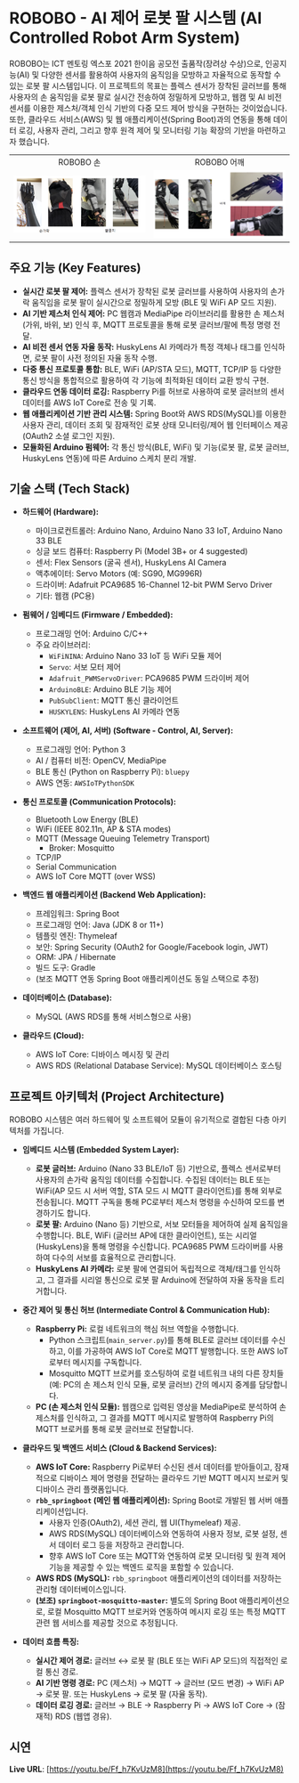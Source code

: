 # ROBOBO - AI 제어 로봇 팔 시스템 (AI Controlled Robot Arm System)

ROBOBO는 ICT 멘토링 엑스포 2021 한이음 공모전 출품작(장려상 수상)으로, 인공지능(AI) 및 다양한 센서를 활용하여 사용자의 움직임을 모방하고 자율적으로 동작할 수 있는 로봇 팔 시스템입니다. 이 프로젝트의 목표는 플렉스 센서가 장착된 글러브를 통해 사용자의 손 움직임을 로봇 팔로 실시간 전송하여 정밀하게 모방하고, 웹캠 및 AI 비전 센서를 이용한 제스처/객체 인식 기반의 다중 모드 제어 방식을 구현하는 것이었습니다. 또한, 클라우드 서비스(AWS) 및 웹 애플리케이션(Spring Boot)과의 연동을 통해 데이터 로깅, 사용자 관리, 그리고 향후 원격 제어 및 모니터링 기능 확장의 기반을 마련하고자 했습니다.

<table>
  <tr>
    <td style="text-align: center;">ROBOBO 손</td>
    <td style="text-align: center;">ROBOBO 어깨</td>
  </tr>
  <tr>
    <td><img src="data/ROBOBO_arm.png" alt="ROBOBO 손" width="350"/></td>
    <td><img src="data/ROBOBO_shoulder.png" alt="ROBOBO 어깨" width="350"/></td>
  </tr>
</table>

## 주요 기능 (Key Features)

*   **실시간 로봇 팔 제어:** 플렉스 센서가 장착된 로봇 글러브를 사용하여 사용자의 손가락 움직임을 로봇 팔이 실시간으로 정밀하게 모방 (BLE 및 WiFi AP 모드 지원).
*   **AI 기반 제스처 인식 제어:** PC 웹캠과 MediaPipe 라이브러리를 활용한 손 제스처(가위, 바위, 보) 인식 후, MQTT 프로토콜을 통해 로봇 글러브/팔에 특정 명령 전달.
*   **AI 비전 센서 연동 자율 동작:** HuskyLens AI 카메라가 특정 객체나 태그를 인식하면, 로봇 팔이 사전 정의된 자율 동작 수행.
*   **다중 통신 프로토콜 통합:** BLE, WiFi (AP/STA 모드), MQTT, TCP/IP 등 다양한 통신 방식을 통합적으로 활용하여 각 기능에 최적화된 데이터 교환 방식 구현.
*   **클라우드 연동 데이터 로깅:** Raspberry Pi를 허브로 사용하여 로봇 글러브의 센서 데이터를 AWS IoT Core로 전송 및 기록.
*   **웹 애플리케이션 기반 관리 시스템:** Spring Boot와 AWS RDS(MySQL)를 이용한 사용자 관리, 데이터 조회 및 잠재적인 로봇 상태 모니터링/제어 웹 인터페이스 제공 (OAuth2 소셜 로그인 지원).
*   **모듈화된 Arduino 펌웨어:** 각 통신 방식(BLE, WiFi) 및 기능(로봇 팔, 로봇 글러브, HuskyLens 연동)에 따른 Arduino 스케치 분리 개발.

## 기술 스택 (Tech Stack)

*   **하드웨어 (Hardware):**
    *   마이크로컨트롤러: Arduino Nano, Arduino Nano 33 IoT, Arduino Nano 33 BLE
    *   싱글 보드 컴퓨터: Raspberry Pi (Model 3B+ or 4 suggested)
    *   센서: Flex Sensors (굴곡 센서), HuskyLens AI Camera
    *   액추에이터: Servo Motors (예: SG90, MG996R)
    *   드라이버: Adafruit PCA9685 16-Channel 12-bit PWM Servo Driver
    *   기타: 웹캠 (PC용)

*   **펌웨어 / 임베디드 (Firmware / Embedded):**
    *   프로그래밍 언어: Arduino C/C++
    *   주요 라이브러리:
        *   `WiFiNINA`: Arduino Nano 33 IoT 등 WiFi 모듈 제어
        *   `Servo`: 서보 모터 제어
        *   `Adafruit_PWMServoDriver`: PCA9685 PWM 드라이버 제어
        *   `ArduinoBLE`: Arduino BLE 기능 제어
        *   `PubSubClient`: MQTT 통신 클라이언트
        *   `HUSKYLENS`: HuskyLens AI 카메라 연동

*   **소프트웨어 (제어, AI, 서버) (Software - Control, AI, Server):**
    *   프로그래밍 언어: Python 3
    *   AI / 컴퓨터 비전: OpenCV, MediaPipe
    *   BLE 통신 (Python on Raspberry Pi): `bluepy`
    *   AWS 연동: `AWSIoTPythonSDK`

*   **통신 프로토콜 (Communication Protocols):**
    *   Bluetooth Low Energy (BLE)
    *   WiFi (IEEE 802.11n, AP & STA modes)
    *   MQTT (Message Queuing Telemetry Transport)
        *   Broker: Mosquitto
    *   TCP/IP
    *   Serial Communication
    *   AWS IoT Core MQTT (over WSS)

*   **백엔드 웹 애플리케이션 (Backend Web Application):**
    *   프레임워크: Spring Boot
    *   프로그래밍 언어: Java (JDK 8 or 11+)
    *   템플릿 엔진: Thymeleaf
    *   보안: Spring Security (OAuth2 for Google/Facebook login, JWT)
    *   ORM: JPA / Hibernate
    *   빌드 도구: Gradle
    *   (보조 MQTT 연동 Spring Boot 애플리케이션도 동일 스택으로 추정)

*   **데이터베이스 (Database):**
    *   MySQL (AWS RDS를 통해 서비스형으로 사용)

*   **클라우드 (Cloud):**
    *   AWS IoT Core: 디바이스 메시징 및 관리
    *   AWS RDS (Relational Database Service): MySQL 데이터베이스 호스팅

## 프로젝트 아키텍처 (Project Architecture)

ROBOBO 시스템은 여러 하드웨어 및 소프트웨어 모듈이 유기적으로 결합된 다층 아키텍처를 가집니다.

*   **임베디드 시스템 (Embedded System Layer):**
    *   **로봇 글러브:** Arduino (Nano 33 BLE/IoT 등) 기반으로, 플렉스 센서로부터 사용자의 손가락 움직임 데이터를 수집합니다. 수집된 데이터는 BLE 또는 WiFi(AP 모드 시 서버 역할, STA 모드 시 MQTT 클라이언트)를 통해 외부로 전송됩니다. MQTT 구독을 통해 PC로부터 제스처 명령을 수신하여 모드를 변경하기도 합니다.
    *   **로봇 팔:** Arduino (Nano 등) 기반으로, 서보 모터들을 제어하여 실제 움직임을 수행합니다. BLE, WiFi (글러브 AP에 대한 클라이언트), 또는 시리얼(HuskyLens)을 통해 명령을 수신합니다. PCA9685 PWM 드라이버를 사용하여 다수의 서보를 효율적으로 관리합니다.
    *   **HuskyLens AI 카메라:** 로봇 팔에 연결되어 독립적으로 객체/태그를 인식하고, 그 결과를 시리얼 통신으로 로봇 팔 Arduino에 전달하여 자율 동작을 트리거합니다.

*   **중간 제어 및 통신 허브 (Intermediate Control & Communication Hub):**
    *   **Raspberry Pi:** 로컬 네트워크의 핵심 허브 역할을 수행합니다.
        *   Python 스크립트(`main_server.py`)를 통해 BLE로 글러브 데이터를 수신하고, 이를 가공하여 AWS IoT Core로 MQTT 발행합니다. 또한 AWS IoT로부터 메시지를 구독합니다.
        *   Mosquitto MQTT 브로커를 호스팅하여 로컬 네트워크 내의 다른 장치들(예: PC의 손 제스처 인식 모듈, 로봇 글러브) 간의 메시지 중계를 담당합니다.
    *   **PC (손 제스처 인식 모듈):** 웹캠으로 입력된 영상을 MediaPipe로 분석하여 손 제스처를 인식하고, 그 결과를 MQTT 메시지로 발행하여 Raspberry Pi의 MQTT 브로커를 통해 로봇 글러브로 전달합니다.

*   **클라우드 및 백엔드 서비스 (Cloud & Backend Services):**
    *   **AWS IoT Core:** Raspberry Pi로부터 수신된 센서 데이터를 받아들이고, 잠재적으로 디바이스 제어 명령을 전달하는 클라우드 기반 MQTT 메시지 브로커 및 디바이스 관리 플랫폼입니다.
    *   **`rbb_springboot` (메인 웹 애플리케이션):** Spring Boot로 개발된 웹 서버 애플리케이션입니다.
        *   사용자 인증(OAuth2), 세션 관리, 웹 UI(Thymeleaf) 제공.
        *   AWS RDS(MySQL) 데이터베이스와 연동하여 사용자 정보, 로봇 설정, 센서 데이터 로그 등을 저장하고 관리합니다.
        *   향후 AWS IoT Core 또는 MQTT와 연동하여 로봇 모니터링 및 원격 제어 기능을 제공할 수 있는 백엔드 로직을 포함할 수 있습니다.
    *   **AWS RDS (MySQL):** `rbb_springboot` 애플리케이션의 데이터를 저장하는 관리형 데이터베이스입니다.
    *   **(보조) `springboot-mosquitto-master`:** 별도의 Spring Boot 애플리케이션으로, 로컬 Mosquitto MQTT 브로커와 연동하여 메시지 로깅 또는 특정 MQTT 관련 웹 서비스를 제공할 것으로 추정됩니다.

*   **데이터 흐름 특징:**
    *   **실시간 제어 경로:** 글러브 ↔ 로봇 팔 (BLE 또는 WiFi AP 모드)의 직접적인 로컬 통신 경로.
    *   **AI 기반 명령 경로:** PC (제스처) → MQTT → 글러브 (모드 변경) → WiFi AP → 로봇 팔. 또는 HuskyLens → 로봇 팔 (자율 동작).
    *   **데이터 로깅 경로:** 글러브 → BLE → Raspberry Pi → AWS IoT Core → (잠재적) RDS (웹앱 경유).

## 시연
**Live URL**: [https://youtu.be/Ff_h7KvUzM8](https://youtu.be/Ff_h7KvUzM8)
